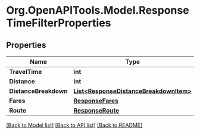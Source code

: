 # Org.OpenAPITools.Model.ResponseTimeFilterProperties
## Properties

Name | Type | Description | Notes
------------ | ------------- | ------------- | -------------
**TravelTime** | **int** |  | [optional] 
**Distance** | **int** |  | [optional] 
**DistanceBreakdown** | [**List&lt;ResponseDistanceBreakdownItem&gt;**](ResponseDistanceBreakdownItem.md) |  | [optional] 
**Fares** | [**ResponseFares**](ResponseFares.md) |  | [optional] 
**Route** | [**ResponseRoute**](ResponseRoute.md) |  | [optional] 

[[Back to Model list]](../README.md#documentation-for-models) [[Back to API list]](../README.md#documentation-for-api-endpoints) [[Back to README]](../README.md)

